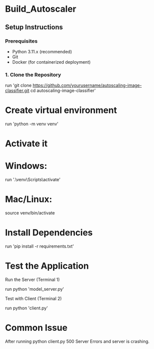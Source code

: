 # Build_Autoscaler

## Setup Instructions

### Prerequisites
- Python 3.11.x (recommended)
- Git
- Docker (for containerized deployment)

### 1. Clone the Repository

 run 'git clone https://github.com/yourusername/autoscaling-image-classifier.git
cd autoscaling-image-classifier'

# Create virtual environment

run 'python -m venv venv'

# Activate it
# Windows:
run '.\venv\Scripts\activate'
# Mac/Linux:
source venv/bin/activate


# Install Dependencies

run 'pip install -r requirements.txt'

# Test the Application
Run the Server (Terminal 1)

run python 'model_server.py'

Test with Client (Terminal 2)

run python 'client.py'


# Common Issue

After running python client.py
500 Server Errors and server is crashing.

